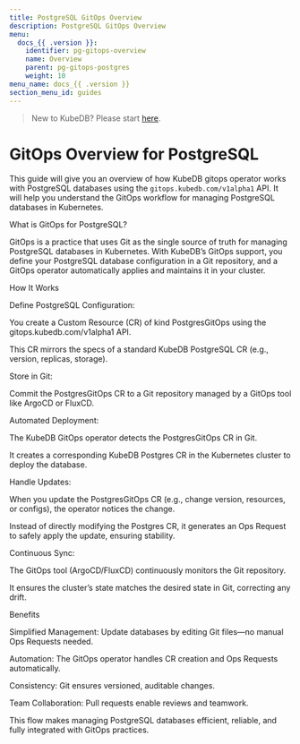```yaml
---
title: PostgreSQL GitOps Overview
description: PostgreSQL GitOps Overview
menu:
  docs_{{ .version }}:
    identifier: pg-gitops-overview
    name: Overview
    parent: pg-gitops-postgres
    weight: 10
menu_name: docs_{{ .version }}
section_menu_id: guides
---
```


> New to KubeDB? Please start [here](/docs/README.md).

# GitOps Overview for PostgreSQL

This guide will give you an overview of how KubeDB gitops operator works with PostgreSQL databases using the `gitops.kubedb.com/v1alpha1` API. It will help you understand the GitOps workflow for managing PostgreSQL databases in Kubernetes.

What is GitOps for PostgreSQL?

GitOps is a practice that uses Git as the single source of truth for managing PostgreSQL databases in Kubernetes. With KubeDB’s GitOps support, you define your PostgreSQL database configuration in a Git repository, and a GitOps operator automatically applies and maintains it in your cluster.

How It Works





Define PostgreSQL Configuration:





You create a Custom Resource (CR) of kind PostgresGitOps using the gitops.kubedb.com/v1alpha1 API.



This CR mirrors the specs of a standard KubeDB PostgreSQL CR (e.g., version, replicas, storage).



Store in Git:





Commit the PostgresGitOps CR to a Git repository managed by a GitOps tool like ArgoCD or FluxCD.



Automated Deployment:





The KubeDB GitOps operator detects the PostgresGitOps CR in Git.



It creates a corresponding KubeDB Postgres CR in the Kubernetes cluster to deploy the database.



Handle Updates:





When you update the PostgresGitOps CR (e.g., change version, resources, or configs), the operator notices the change.



Instead of directly modifying the Postgres CR, it generates an Ops Request to safely apply the update, ensuring stability.



Continuous Sync:





The GitOps tool (ArgoCD/FluxCD) continuously monitors the Git repository.



It ensures the cluster’s state matches the desired state in Git, correcting any drift.

Benefits





Simplified Management: Update databases by editing Git files—no manual Ops Requests needed.



Automation: The GitOps operator handles CR creation and Ops Requests automatically.



Consistency: Git ensures versioned, auditable changes.



Team Collaboration: Pull requests enable reviews and teamwork.

This flow makes managing PostgreSQL databases efficient, reliable, and fully integrated with GitOps practices.
